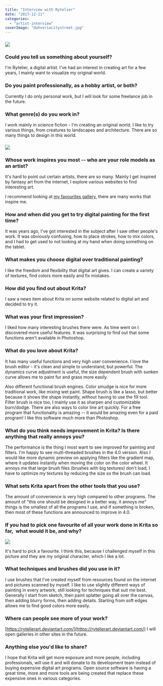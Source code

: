 ```yaml
---
title: "Interview with Rytelier"
date: "2017-12-11"
categories: 
  - "artist-interview"
coverImage: "dahveriacitystreet.jpg"
---
```


### ![](../images/dahveriacitystreet.jpg)

### Could you tell us something about yourself?

I'm Rytelier, a digital artist. I've had an interest in creating art for a few years, I mainly want to visualize my original world.

### Do you paint professionally, as a hobby artist, or both?

Currently I do only personal work, but I will look for some freelance job in the future.

### What genre(s) do you work in?

I work mainly in science fiction - I'm creating an original world. I like to try various things, from creatures to landscapes and architecture. There are so many things to design in this world.

### ![](../images/ganamera.jpg)

### Whose work inspires you most -- who are your role models as an artist?

It's hard to point out certain artists, there are so many. Mainly I get inspired by fantasy art from the internet, I explore various websites to find interesting art.

I recommend looking at [my favourites gallery](https://rytelierart.deviantart.com/favourites/), there are many works that inspire me.

### How and when did you get to try digital painting for the first time?

It was years ago, I've got interested in the subject after I saw other people's work. It was obviously confusing, how to place strokes, how to mix colors, and I had to get used to not looking at my hand when doing something on the tablet.

### What makes you choose digital over traditional painting?

I like the freedom and flexibility that digital art gives. I can create a variety of textures, find colors more easily and fix mistakes.

### How did you find out about Krita?

I saw a news item about Krita on some website related to digital art and decided to try it.

### What was your first impression?

I liked how many interesting brushes there were. As time went on I discovered more useful features. It was surprising to find out that some functions aren't available in Photoshop.

### What do you love about Krita?

It has many useful functions and very high user convenience. I love the brush editor - it's clean and simple to understand, but powerful. The dynamics curve adjustment is useful, the size dependent brush with sunken curve allows me to paint fur and grass more easily.

Also different functional brush engines. Color smudge is nice for more traditional work, like mixing wet paint. Shape brush is like a lasso, but better because it shows the shape instantly, without having to use the fill tool. Filter brush is nice too, I mainly use it as sharpen and customizable burn/dodge. There are also ways to color line art quickly. For a free program that functionality is amazing -- it would be amazing even for a paid program! I like this software much more than Photoshop.

### What do you think needs improvement in Krita? Is there anything that really annoys you?

The performance is the thing I most want to see improved for painting and filters. I'm happy to see multi-threaded brushes in the 4.0 version. Also I would like more dynamic preview on applying filters like the gradient map, where it updates instantly when moving the color on the color wheel. It annoys me that large brush files (brushes with big textures) don't load, I have to optimize my textures by reducing the size so the brush can load.

### What sets Krita apart from the other tools that you use?

The amount of convenience is very high compared to other programs. The amount of "this one should be designed in a better way, it annoys me" things is the smallest of all the programs I use, and if something is broken, then most of these functions are announced to improve in 4.0.

### If you had to pick one favourite of all your work done in Krita so far,  what would it be, and why?

![](../images/vatiy-nisha.jpg)

It's hard to pick a favourite. I think this, because I challenged myself in this picture and they are my original character, which I like a lot.

### What techniques and brushes did you use in it?

I use brushes that I've created myself from resources found on the internet and pictures scanned by myself. I like to use slightly different ways of painting in every artwork, still looking for techniques that suit me best. Generally I start from sketch, then paint splatter going all over the canvas, then adding blurry forms, then adding details. Starting from soft edges allows me to find good colors more easily.

### Where can people see more of your work?

[https://rytelierart.deviantart.com/](https://rytelierart.deviantart.com/) I will open galleries in other sites in the future.

### Anything else you'd like to share?

I hope that Krita will get more exposure and more people, including professionals, will use it and will donate to its development team instead of buying expensive digital art programs. Open source software is having a great time, more and more tools are being created that replace these expensive ones in various categories.

